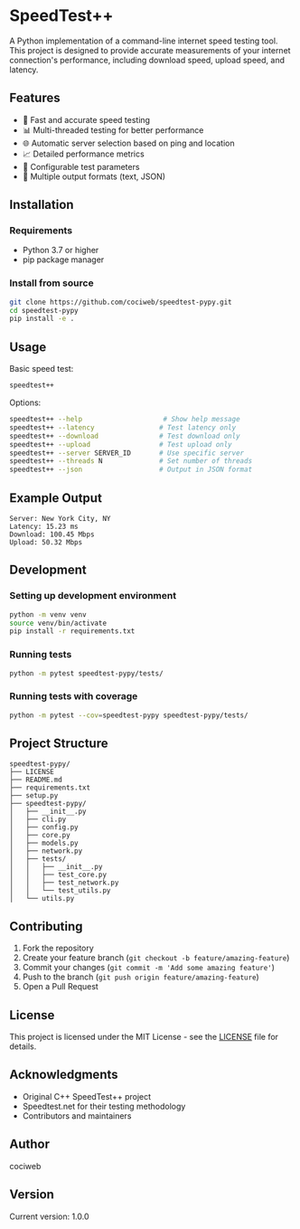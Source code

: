 # SpeedTest++

A Python implementation of a command-line internet speed testing tool. This project is designed to provide accurate measurements of your internet connection's performance, including download speed, upload speed, and latency.

## Features

- 🚀 Fast and accurate speed testing
- 📊 Multi-threaded testing for better performance
- 🌐 Automatic server selection based on ping and location
- 📈 Detailed performance metrics
- 🔧 Configurable test parameters
- 📝 Multiple output formats (text, JSON)

## Installation

### Requirements
- Python 3.7 or higher
- pip package manager

### Install from source
```bash
git clone https://github.com/cociweb/speedtest-pypy.git
cd speedtest-pypy
pip install -e .
```

## Usage

Basic speed test:
```bash
speedtest++
```

Options:
```bash
speedtest++ --help                    # Show help message
speedtest++ --latency                # Test latency only
speedtest++ --download               # Test download only
speedtest++ --upload                 # Test upload only
speedtest++ --server SERVER_ID       # Use specific server
speedtest++ --threads N              # Set number of threads
speedtest++ --json                   # Output in JSON format
```

## Example Output
```
Server: New York City, NY
Latency: 15.23 ms
Download: 100.45 Mbps
Upload: 50.32 Mbps
```

## Development

### Setting up development environment
```bash
python -m venv venv
source venv/bin/activate
pip install -r requirements.txt
```

### Running tests
```bash
python -m pytest speedtest-pypy/tests/
```

### Running tests with coverage
```bash
python -m pytest --cov=speedtest-pypy speedtest-pypy/tests/
```

## Project Structure
```
speedtest-pypy/
├── LICENSE
├── README.md
├── requirements.txt
├── setup.py
├── speedtest-pypy/
│   ├── __init__.py
│   ├── cli.py
│   ├── config.py
│   ├── core.py
│   ├── models.py
│   ├── network.py
│   ├── tests/
│   │   ├── __init__.py
│   │   ├── test_core.py
│   │   ├── test_network.py
│   │   └── test_utils.py
│   └── utils.py
```

## Contributing

1. Fork the repository
2. Create your feature branch (`git checkout -b feature/amazing-feature`)
3. Commit your changes (`git commit -m 'Add some amazing feature'`)
4. Push to the branch (`git push origin feature/amazing-feature`)
5. Open a Pull Request

## License

This project is licensed under the MIT License - see the [LICENSE](LICENSE) file for details.

## Acknowledgments

- Original C++ SpeedTest++ project
- Speedtest.net for their testing methodology
- Contributors and maintainers

## Author

cociweb

## Version

Current version: 1.0.0